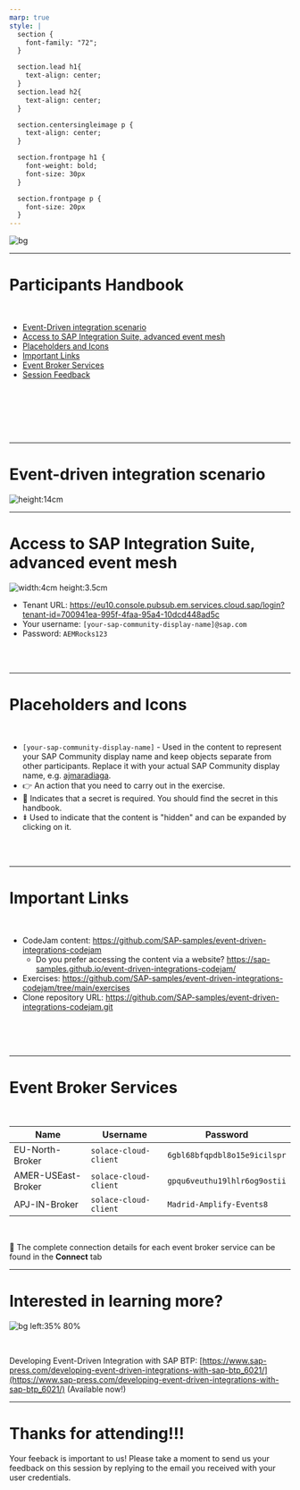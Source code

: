 ```yaml
---
marp: true
style: |
  section {
    font-family: "72";
  }

  section.lead h1{
    text-align: center;
  }
  section.lead h2{
    text-align: center;
  }

  section.centersingleimage p {
    text-align: center;
  }

  section.frontpage h1 {
    font-weight: bold;
    font-size: 30px
  }

  section.frontpage p {
    font-size: 20px
  }
---
```

<!-- paginate: false -->

![bg](./assets/art/EDI-CodeJams.png)


---
<!-- paginate: false -->

# Participants Handbook

<br/>

- [Event-Driven integration scenario](#event-driven-integration-scenario)
- [Access to SAP Integration Suite, advanced event mesh](#access-to-sap-integration-suite-advanced-event-mesh)
- [Placeholders and Icons](#placeholders-and-icons)
- [Important Links](#important-links)
- [Event Broker Services](#event-broker-services)
- [Session Feedback](#thanks-for-attending)

<br/><br/><br/><br/><br/>

--- 
<!-- paginate: true -->
# Event-driven integration scenario

<!-- _class: centersingleimage -->
![height:14cm](assets/diagrams/final-diagram.png)

--- 
<!-- paginate: true -->
# Access to SAP Integration Suite, advanced event mesh

<!-- _class: centersingleimage -->
![width:4cm height:3.5cm](exercises/03-cloudevents-at-sap/assets/advanced-event-mesh.png)

- Tenant URL: https://eu10.console.pubsub.em.services.cloud.sap/login?tenant-id=700941ea-995f-4faa-95a4-10dcd448ad5c 
- Your username: `[your-sap-community-display-name]@sap.com` 
- Password: `AEMRocks123` 

<br/><br/>

--- 
<!-- paginate: true -->
# Placeholders and Icons

<br/>

- `[your-sap-community-display-name]` - Used in the content to represent your SAP Community display name and keep objects separate from other participants. Replace it with your actual SAP Community display name, e.g. [ajmaradiaga](https://community.sap.com/t5/user/viewprofilepage/user-id/107).
- 👉 An action that you need to carry out in the exercise.
- 🔐  Indicates that a secret is required. You should find the secret in this handbook.
- ⇟ Used to indicate that the content is "hidden" and can be expanded by clicking on it.

<br/><br/>


---
<!-- paginate: true -->
# Important Links

<br/>

- CodeJam content: https://github.com/SAP-samples/event-driven-integrations-codejam
  - Do you prefer accessing the content via a website?
  https://sap-samples.github.io/event-driven-integrations-codejam/
- Exercises: https://github.com/SAP-samples/event-driven-integrations-codejam/tree/main/exercises
- Clone repository URL: https://github.com/SAP-samples/event-driven-integrations-codejam.git

<br/><br/><br/>

---

# Event Broker Services

<br/>

| Name | Username | Password |
  |---|---|---|
  | EU-North-Broker | `solace-cloud-client` | `6gbl68bfqpdbl8o15e9icilspr` |
  | AMER-USEast-Broker | `solace-cloud-client` | `gpqu6veuthu19lhlr6og9ostii` |
  | APJ-IN-Broker | `solace-cloud-client` | `Madrid-Amplify-Events8` |

<br/>

📝 The complete connection details for each event broker service can be found in the **Connect** tab
<br/>

--- 
<!-- _class: centersingleimage -->

# Interested in learning more?

![bg left:35% 80%](./assets/art/sap-press-e-bite.jpg)

<br/>

Developing Event-Driven Integration with SAP BTP: [https://www.sap-press.com/developing-event-driven-integrations-with-sap-btp_6021/](https://www.sap-press.com/developing-event-driven-integrations-with-sap-btp_6021/)
(Available now!)

--- 
<!-- _class: centersingleimage -->

# Thanks for attending!!!

Your feeback is important to us! Please take a moment to send us your feedback on this session by replying to the email you received with your user credentials.
